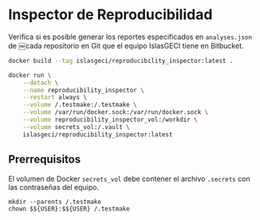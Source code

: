 # Inspector de Reproducibilidad

Verifica si es posible generar los reportes especificados en `analyses.json` de
￼cada repositorio en Git que el equipo IslasGECI tiene en Bitbucket.

```bash
docker build --tag islasgeci/reproducibility_inspector:latest .
```

```bash
docker run \
    --detach \
    --name reproducibility_inspector \
    --restart always \
    --volume /.testmake:/.testmake \
    --volume /var/run/docker.sock:/var/run/docker.sock \
    --volume reproducibility_inspector_vol:/workdir \
    --volume secrets_vol:/.vault \
    islasgeci/reproducibility_inspector:latest
```

## Prerrequisitos

El volumen de Docker `secrets_vol` debe contener el archivo `.secrets` con las
contraseñas del equipo.

```
mkdir --parents /.testmake
chown $${USER}:$${USER} /.testmake
```